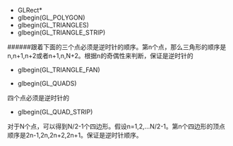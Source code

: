 
- GLRect*
- glbegin(GL_POLYGON)
- glbegin(GL_TRIANGLES)
- glbegin(GL\_TRIANGLE_STRIP)

######跟着下面的三个点必须是逆时针的顺序。第n个点，那么三角形的顺序是n,n+1,n+2或者n+1,n,N+2。根据n的奇偶性来判断，保证是逆时针的
- glbegin(GL\_TRIANGLE_FAN)

- glbegin(GL_QUADS)

四个点必须是逆时针的  
- glbegin(GL\_QUAD_STRIP)

对于N个点，可以得到N/2-1个四边形。假设n=1,2,...N/2-1。第n个四边形的顶点顺序是2n-1,2n,2n+2,2n+1。保证是逆时针顺序。